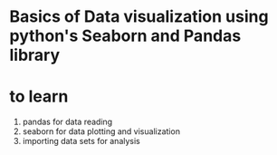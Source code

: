# Basics of Data visualization using python's Seaborn and Pandas library
# to learn
  1. pandas for data reading
  2. seaborn for data plotting and visualization
  3. importing data sets for analysis
 
